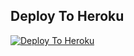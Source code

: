 ## Deploy To Heroku

[![Deploy To Heroku](https://www.herokucdn.com/deploy/button.svg)](https://heroku.com/deploy?template=https://github.com/Arudgjdrugfabc/hereisyourvideo)
